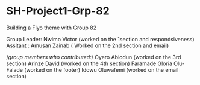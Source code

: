 # SH-Project1-Grp-82
Building a Flyo theme with Group 82

Group Leader: Nwimo Victor (worked on the 1section and respondsiveness)
Assitant : Amusan Zainab ( Worked on the 2nd section and email)


/*group members who contributed:*/
Oyero Abiodun (worked on the 3rd section)
Arinze David (worked on the 4th section)
Faramade Gloria Olu-Falade (worked on the footer)
Idowu Oluwafemi (worked on the email section)
